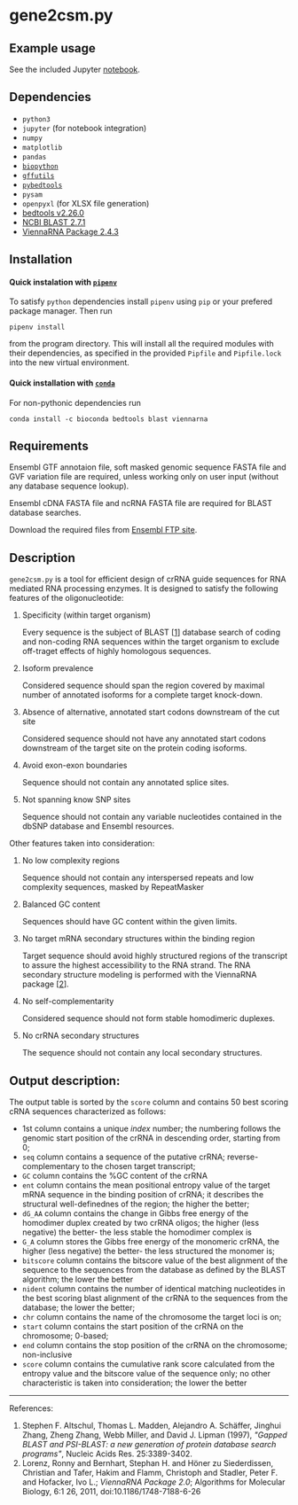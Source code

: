 gene2csm.py
==================

## Example usage

See the included Jupyter [notebook](./gene2csm.ipynb).

## Dependencies

* `python3`
* `jupyter` (for notebook integration)
* `numpy`
* `matplotlib`
* `pandas`
* [`biopython`](http://biopython.org/ "Biopython")
* [`gffutils`](http://daler.github.io/gffutils/ "gffutils")
* [`pybedtools`](https://daler.github.io/pybedtools/ "pybedtools")
* `pysam`
* `openpyxl` (for XLSX file generation)
* [bedtools v2.26.0](http://bedtools.readthedocs.io/en/latest/ "bedtools")
* [NCBI BLAST 2.7.1](https://blast.ncbi.nlm.nih.gov/Blast.cgi?CMD=Web&PAGE_TYPE=BlastDocs&DOC_TYPE=Download "BLAST")
* [ViennaRNA Package 2.4.3](https://www.tbi.univie.ac.at/RNA/ "ViennaRNA")

## Installation

#### Quick instalation with [`pipenv`](http://pipenv.readthedocs.io/en/latest/ "pipenv")
To satisfy `python` dependencies install `pipenv` using `pip` or your prefered
package manager. Then run
```
pipenv install
```
from the program directory. This will install all the required modules with
their dependencies, as specified in the provided `Pipfile` 
and `Pipfile.lock` into the new virtual environment.

#### Quick installation with [`conda`](https://conda.io/docs/ "conda")
For non-pythonic dependencies run
```
conda install -c bioconda bedtools blast viennarna
```

## Requirements

Ensembl GTF annotaion file, soft masked genomic sequence FASTA file and GVF
variation file are required, unless working only on user input (without any
database sequence lookup). 


Ensembl cDNA FASTA file and ncRNA FASTA file are required for BLAST database
searches.

Download the required files from [Ensembl FTP site](https://www.ensembl.org/info/data/ftp/index.html).

## Description

`gene2csm.py` is a tool for efficient design of crRNA guide sequences for RNA mediated RNA processing enzymes. It is designed to satisfy the following features of the oligonucleotide:

1. Specificity (within target organism)

   Every sequence is the subject of BLAST \[[1](#r1)\] database search of coding and non-coding RNA sequences within the target organism to exclude off-traget effects of highly homologous sequences.

2. Isoform prevalence

   Considered sequence should span the region covered by maximal number of annotated isoforms for a complete target knock-down.

3. Absence of alternative, annotated start codons downstream of the cut site

   Considered sequence should not have any annotated start codons downstream of the target site on the protein coding isoforms.

4. Avoid exon-exon boundaries

   Sequence should not contain any annotated splice sites.

5. Not spanning know SNP sites

   Sequence should not contain any variable nucleotides contained in the dbSNP database and Ensembl resources.


Other features taken into consideration:

1. No low complexity regions

   Sequence should not contain any interspersed repeats and low complexity sequences, masked by RepeatMasker

2. Balanced GC content

   Sequences should have GC content within the given limits.

3. No target mRNA secondary structures within the binding region

   Target sequence should avoid highly structured regions of the transcript to assure the highest accessibility to the RNA strand. The RNA secondary structure modeling is performed with the ViennaRNA package \[[2](#r2)\].

4. No self-complementarity

   Considered sequence should not form stable homodimeric duplexes.

5. No crRNA secondary structures

   The sequence should not contain any local secondary structures.


## Output description:

The output table is sorted by the `score` column and contains 50 best scoring cRNA sequences characterized as follows:

* 1st column contains a unique _index_ number; the numbering follows the genomic start position of the crRNA in descending order, starting from 0;
* `seq` column contains a sequence of the putative crRNA; reverse-complementary to the chosen target transcript;
* `GC` column contains the %GC content of the crRNA
* `ent` column contains the mean positional entropy value of the target mRNA sequence in the binding position of crRNA; it describes the structural well-definednes of the region; the higher the better;
* `dG_AA` column contains the change in Gibbs free energy of the homodimer duplex created by two crRNA oligos; the higher (less negative) the better- the less stable the homodimer complex is
* `G_A` column stores the Gibbs free energy of the monomeric crRNA, the higher (less negative) the better- the less structured the monomer is;
* `bitscore` column contains the bitscore value of the best alignment of the sequence to the sequences from the database as defined by the BLAST algorithm; the lower the better
* `nident` column contains the number of identical matching nucleotides in the best scoring blast alignment of the crRNA to the sequences from the database; the lower the better;
* `chr` column contains the name of the chromosome the target loci is on;
* `start` column contains the start position of the crRNA on the chromosome; 0-based;
* `end` column contains the stop position of the crRNA on the chromosome;
non-inclusive
* `score` column contains the cumulative rank score calculated from the entropy value and the bitscore value of the sequence only; no other characteristic is taken into consideration; the lower the better 

---

References:
1. <a name="r1"></a>Stephen F. Altschul, Thomas L. Madden, Alejandro A. Schäffer, Jinghui Zhang, Zheng Zhang, Webb Miller, and David J. Lipman (1997), _"Gapped BLAST and PSI-BLAST: a new generation of protein database search programs"_, Nucleic Acids Res. 25:3389-3402.
2. <a name="r2"></a>Lorenz, Ronny and Bernhart, Stephan H. and Höner zu Siederdissen, Christian and Tafer, Hakim and Flamm, Christoph and Stadler, Peter F. and Hofacker, Ivo L.; _ViennaRNA Package 2.0_; Algorithms for Molecular Biology, 6:1 26, 2011, doi:10.1186/1748-7188-6-26

